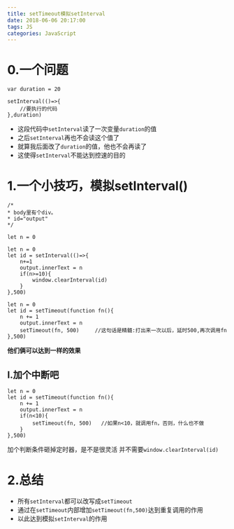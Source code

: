```yaml
---
title: setTimeout模拟setInterval
date: 2018-06-06 20:17:00
tags: JS
categories: JavaScript
---
```

# 0.一个问题

```
var duration = 20

setInterval(()=>{
    //要执行的代码
},duration)
```

- 这段代码中`setInterval`读了一次变量`duration`的值
- 之后`setInterval`再也不会读这个值了
- 就算我后面改了`duration`的值，他也不会再读了
- 这使得`setInterval`不能达到控速的目的

# 1.一个小技巧，模拟setInterval()

```
/* 
* body里有个div。
* id="output"
*/

let n = 0

let n = 0
let id = setInterval(()=>{
    n+=1
    output.innerText = n
    if(n>=10){
        window.clearInterval(id)
    }
},500)
```

```
let n = 0
let id = setTimeout(function fn(){
    n += 1
    output.innerText = n
    setTimeout(fn, 500)     //这句话是精髓:打出来一次以后，延时500,再次调用fn
},500)
```

**他们俩可以达到一样的效果**

## I.加个中断吧

```
let n = 0
let id = setTimeout(function fn(){
    n += 1
    output.innerText = n
    if(n<10){
        setTimeout(fn, 500)   //如果n<10，就调用fn，否则，什么也不做
    }
},500)
```

加个判断条件砸掉定时器，是不是很灵活
并不需要`window.clearInterval(id)`

# 2.总结
- 所有`setInterval`都可以改写成`setTimeout`
- 通过在`setTimeout`内部增加`setTimeout(fn,500)`达到重复调用的作用
- 以此达到模拟`setInterval`的作用